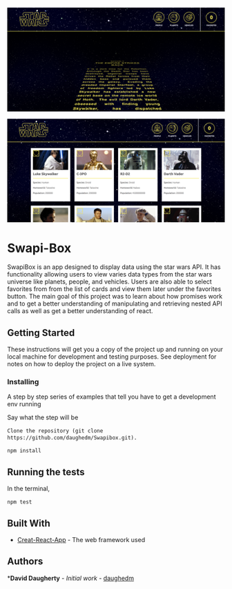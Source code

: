 ![Opening Page](src/Assets/images/openingscreen.png)

![Card Page](src/Assets/images/cardscreen.png)


# Swapi-Box

SwapiBox is an app designed to display data using the star wars API.  It has functionality allowing users to view varies data types from the star wars universe like planets, people, and vehicles.  Users are also able to select favorites from from the list of cards and view them later under the favorites button. The main goal of this project was to learn about how promises work and to get a better understanding of manipulating and retrieving nested API calls as well as get a better understanding of react.



## Getting Started

These instructions will get you a copy of the project up and running on your local machine for development and testing purposes. See deployment for notes on how to deploy the project on a live system.


### Installing

A step by step series of examples that tell you have to get a development env running

Say what the step will be

```
Clone the repository (git clone https://github.com/daughedm/Swapibox.git).
```
```
npm install
```

## Running the tests

In the terminal, 

```
npm test
```

## Built With

* [Creat-React-App](https://github.com/facebook/create-react-app) - The web framework used

## Authors

***David Daugherty** - *Initial work* - [daughedm](https://github.com/daughedm)
